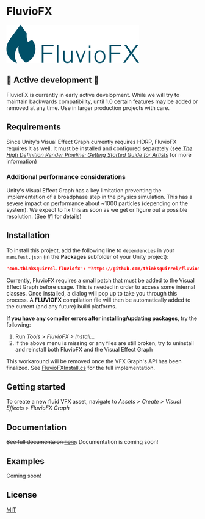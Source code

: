 # FluvioFX

![FluvioFX logo](./Documentation~/images/logo.png)

## 🚧 Active development 🚧

FluvioFX is currently in early active development. While we will try to maintain backwards compatibility, until 1.0 certain features may be added or removed at any time. Use in larger production projects with care.

## Requirements

Since Unity's Visual Effect Graph currently requires HDRP, FluvioFX requires it as well. It must be installed and configured separately (see _[The High Definition Render Pipeline: Getting Started Guide for Artists](https://blogs.unity3d.com/2018/09/24/the-high-definition-render-pipeline-getting-started-guide-for-artists/)_ for more information)

### Additional performance considerations

Unity's Visual Effect Graph has a key limitation preventing the implementation of a broadphase step in the physics simulation. This has a severe impact on performance about ~1000 particles (depending on the system). We expect to fix this as soon as we get or figure out a possible resolution. (See [#1](https://github.com/thinksquirrel/fluviofx/issues/1) for details)

## Installation

To install this project, add the following line to `dependencies` in your `manifest.json` (in the **Packages** subfolder of your Unity project):

```json
"com.thinksquirrel.fluviofx": "https://github.com/thinksquirrel/fluviofx.git"
```

Currently, FluvioFX requires a small patch that must be added to the Visual Effect Graph before usage. This is needed in order to access some internal classes. Once installed, a dialog will pop up to take you through this process. A **FLUVIOFX** compilation file will then be automatically added to the current (and any future) build platforms.

**If you have any compiler errors after installing/updating packages**, try the following:

1. Run _Tools > FluvioFX > Install..._
2. If the above menu is missing or any files are still broken, try to uninstall and reinstall both FluvioFX and the Visual Effect Graph

This workaround will be removed once the VFX Graph's API has been finalized. See [FluvioFXInstall.cs](./Install/FluvioFXInstall.cs) for the full implementation.

## Getting started

To create a new fluid VFX asset, navigate to _Assets > Create > Visual Effects > FluvioFX Graph_

## Documentation

~~See full documentaion [here](./Documentation~/index.md).~~ Documentation is coming soon!

## Examples

Coming soon!

## License

[MIT](./LICENSE.md)
